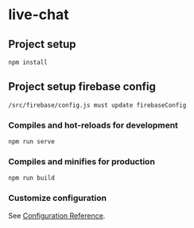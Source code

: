 # live-chat

## Project setup
```
npm install
```

## Project setup firebase config
```
/src/firebase/config.js must update firebaseConfig
```

### Compiles and hot-reloads for development
```
npm run serve
```

### Compiles and minifies for production
```
npm run build
```

### Customize configuration
See [Configuration Reference](https://cli.vuejs.org/config/).
